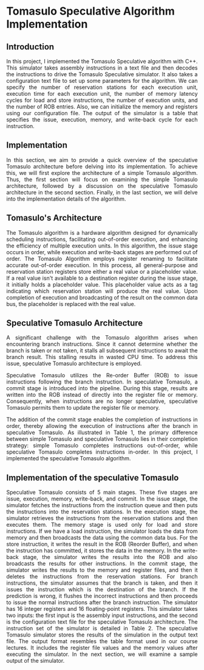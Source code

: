 Tomasulo Speculative Algorithm Implementation
===============================================================

## Introduction

 <div align="justify">
In this project, I implemented the Tomasulo Speculative algorithm with C++. This simulator takes assembly instructions in a text file and then decodes the instructions to drive the Tomasulo Speculative simulator. It also takes a configuration text file to set up some parameters for the algorithm. We can specify the number of reservation stations for each execution unit, execution time for each execution unit, the number of memory latency cycles for load and store instructions, the number of execution units, and the number of ROB entries. Also, we can initialize the memory and registers using our configuration file. The output of the simulator is a table that specifies the issue, execution, memory, and write-back cycle for each instruction.
</div>

## Implementation

 <div align="justify">
In this section, we aim to provide a quick overview of the speculative Tomasulo architecture before delving into its implementation. To achieve this, we will first explore the architecture of a simple Tomasulo algorithm. Thus, the first section will focus on examining the simple Tomasulo architecture, followed by a discussion on the speculative Tomasulo architecture in the second section. Finally, in the last section, we will delve into the implementation details of the algorithm.
</div>

## Tomasulo's Architecture

 <div align="justify">
The Tomasulo algorithm is a hardware algorithm designed for dynamically scheduling instructions, facilitating out-of-order execution, and enhancing the efficiency of multiple execution units. In this algorithm, the issue stage occurs in order, while execution and write-back stages are performed out of order. The Tomasulo Algorithm employs register renaming to facilitate accurate out-of-order execution. In this process, all general-purpose and reservation station registers store either a real value or a placeholder value. If a real value isn't available to a destination register during the issue stage, it initially holds a placeholder value. This placeholder value acts as a tag indicating which reservation station will produce the real value. Upon completion of execution and broadcasting of the result on the common data bus, the placeholder is replaced with the real value.
</div>

## Speculative Tomasulo Architecture

 <div align="justify">
A significant challenge with the Tomasulo algorithm arises when encountering branch instructions. Since it cannot determine whether the branch is taken or not taken, it stalls all subsequent instructions to await the branch result. This stalling results in wasted CPU time. To address this issue, speculative Tomasulo architecture is employed.

Speculative Tomasulo utilizes the Re-order Buffer (ROB) to issue instructions following the branch instruction. In speculative Tomasulo, a commit stage is introduced into the pipeline. During this stage, results are written into the ROB instead of directly into the register file or memory. Consequently, when instructions are no longer speculative, speculative Tomasulo permits them to update the register file or memory.

The addition of the commit stage enables the completion of instructions in order, thereby allowing the execution of instructions after the branch in speculative Tomasulo. As illustrated in Table 1, the primary difference between simple Tomasulo and speculative Tomasulo lies in their completion strategy: simple Tomasulo completes instructions out-of-order, while speculative Tomasulo completes instructions in-order. In this project, I implemented the speculative Tomasulo algorithm.
</div>

## Implementation of the speculative Tomasulo

<div align="justify">
Speculative Tomasulo consists of 5 main stages. These five stages are issue, execution, memory, write-back, and commit. In the issue stage, the simulator fetches the instructions from the instruction queue and then puts the instructions into the reservation stations. In the execution stage, the simulator retrieves the instructions from the reservation stations and then executes them. The memory stage is used only for load and store instructions. If we have a load instruction, the simulator loads the data from memory and then broadcasts the data using the common data bus. For the store instruction, it writes the result in the ROB (Reorder Buffer), and when the instruction has committed, it stores the data in the memory. In the write-back stage, the simulator writes the results into the ROB and also broadcasts the results for other instructions. In the commit stage, the simulator writes the results to the memory and register files, and then it deletes the instructions from the reservation stations. For branch instructions, the simulator assumes that the branch is taken, and then it issues the instruction which is the destination of the branch. If the prediction is wrong, it flushes the incorrect instructions and then proceeds to issue the normal instructions after the branch instruction. The simulator has 16 integer registers and 16 floating-point registers. This simulator takes two inputs: the first input is the assembly input instructions, and the second is the configuration text file for the speculative Tomasulo architecture. The instruction set of the simulator is detailed in Table 2. The speculative Tomasulo simulator stores the results of the simulation in the output text file. The output format resembles the table format used in our course lectures. It includes the register file values and the memory values after executing the simulator. In the next section, we will examine a sample output of the simulator.
</div>

